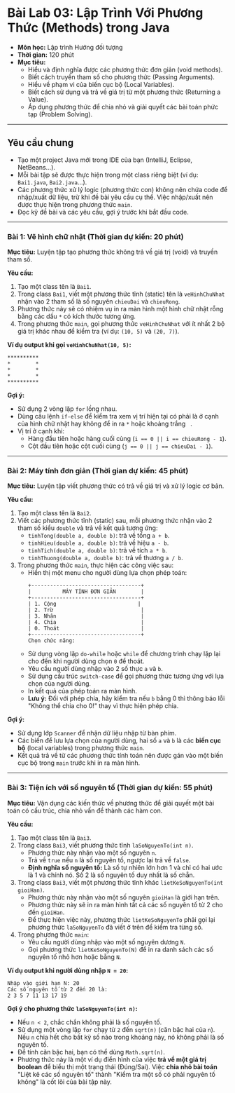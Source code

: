 # Bài Lab 03: Lập Trình Với Phương Thức (Methods) trong Java

- **Môn học:** Lập trình Hướng đối tượng
- **Thời gian:** 120 phút
- **Mục tiêu:**
  - Hiểu và định nghĩa được các phương thức đơn giản (void methods).
  - Biết cách truyền tham số cho phương thức (Passing Arguments).
  - Hiểu về phạm vi của biến cục bộ (Local Variables).
  - Biết cách sử dụng và trả về giá trị từ một phương thức (Returning a Value).
  - Áp dụng phương thức để chia nhỏ và giải quyết các bài toán phức tạp (Problem Solving).

---

## Yêu cầu chung

- Tạo một project Java mới trong IDE của bạn (IntelliJ, Eclipse, NetBeans...).
- Mỗi bài tập sẽ được thực hiện trong một class riêng biệt (ví dụ: `Bai1.java`, `Bai2.java`...).
- Các phương thức xử lý logic (phương thức con) không nên chứa code để nhập/xuất dữ liệu, trừ khi đề bài yêu cầu cụ thể. Việc nhập/xuất nên được thực hiện trong phương thức `main`.
- Đọc kỹ đề bài và các yêu cầu, gợi ý trước khi bắt đầu code.

---

### **Bài 1: Vẽ hình chữ nhật (Thời gian dự kiến: 20 phút)**

**Mục tiêu:** Luyện tập tạo phương thức không trả về giá trị (void) và truyền tham số.

**Yêu cầu:**

1.  Tạo một class tên là `Bai1`.
2.  Trong class `Bai1`, viết một phương thức tĩnh (static) tên là `veHinhChuNhat` nhận vào 2 tham số là số nguyên `chieuDai` và `chieuRong`.
3.  Phương thức này sẽ có nhiệm vụ in ra màn hình một hình chữ nhật rỗng bằng các dấu `*` có kích thước tương ứng.
4.  Trong phương thức `main`, gọi phương thức `veHinhChuNhat` với ít nhất 2 bộ giá trị khác nhau để kiểm tra (ví dụ: `(10, 5)` và `(20, 7)`).

**Ví dụ output khi gọi `veHinhChuNhat(10, 5)`:**

```
**********
*        *
*        *
*        *
**********
```

**Gợi ý:**

-   Sử dụng 2 vòng lặp `for` lồng nhau.
-   Dùng câu lệnh `if-else` để kiểm tra xem vị trí hiện tại có phải là ở cạnh của hình chữ nhật hay không để in ra `*` hoặc khoảng trắng ` `.
-   Vị trí ở cạnh khi:
    -   Hàng đầu tiên hoặc hàng cuối cùng (`i == 0 || i == chieuRong - 1`).
    -   Cột đầu tiên hoặc cột cuối cùng (`j == 0 || j == chieuDai - 1`).

---

### **Bài 2: Máy tính đơn giản (Thời gian dự kiến: 45 phút)**

**Mục tiêu:** Luyện tập viết phương thức có trả về giá trị và xử lý logic cơ bản.

**Yêu cầu:**

1.  Tạo một class tên là `Bai2`.
2.  Viết các phương thức tĩnh (static) sau, mỗi phương thức nhận vào 2 tham số kiểu `double` và trả về kết quả tương ứng:
    -   `tinhTong(double a, double b)`: trả về tổng `a + b`.
    -   `tinhHieu(double a, double b)`: trả về hiệu `a - b`.
    -   `tinhTich(double a, double b)`: trả về tích `a * b`.
    -   `tinhThuong(double a, double b)`: trả về thương `a / b`.
3.  Trong phương thức `main`, thực hiện các công việc sau:
    -   Hiển thị một menu cho người dùng lựa chọn phép toán:
        ```
        +-----------------------------------+
        |          MÁY TÍNH ĐƠN GIẢN        |
        +-----------------------------------+
        | 1. Cộng                          |
        | 2. Trừ                            |
        | 3. Nhân                           |
        | 4. Chia                           |
        | 0. Thoát                          |
        +-----------------------------------+
        Chọn chức năng:
        ```
    -   Sử dụng vòng lặp `do-while` hoặc `while` để chương trình chạy lặp lại cho đến khi người dùng chọn `0` để thoát.
    -   Yêu cầu người dùng nhập vào 2 số thực `a` và `b`.
    -   Sử dụng cấu trúc `switch-case` để gọi phương thức tương ứng với lựa chọn của người dùng.
    -   In kết quả của phép toán ra màn hình.
    -   **Lưu ý:** Đối với phép chia, hãy kiểm tra nếu `b` bằng 0 thì thông báo lỗi "Không thể chia cho 0!" thay vì thực hiện phép chia.

**Gợi ý:**

-   Sử dụng lớp `Scanner` để nhận dữ liệu nhập từ bàn phím.
-   Các biến để lưu lựa chọn của người dùng, hai số `a` và `b` là các **biến cục bộ** (local variables) trong phương thức `main`.
-   Kết quả trả về từ các phương thức tính toán nên được gán vào một biến cục bộ trong `main` trước khi in ra màn hình.

---

### **Bài 3: Tiện ích với số nguyên tố (Thời gian dự kiến: 55 phút)**

**Mục tiêu:** Vận dụng các kiến thức về phương thức để giải quyết một bài toán có cấu trúc, chia nhỏ vấn đề thành các hàm con.

**Yêu cầu:**

1.  Tạo một class tên là `Bai3`.
2.  Trong class `Bai3`, viết phương thức tĩnh `laSoNguyenTo(int n)`.
    -   Phương thức này nhận vào một số nguyên `n`.
    -   Trả về `true` nếu `n` là số nguyên tố, ngược lại trả về `false`.
    -   **Định nghĩa số nguyên tố:** Là số tự nhiên lớn hơn 1 và chỉ có hai ước là 1 và chính nó. Số 2 là số nguyên tố duy nhất là số chẵn.
3.  Trong class `Bai3`, viết một phương thức tĩnh khác `lietKeSoNguyenTo(int gioiHan)`.
    -   Phương thức này nhận vào một số nguyên `gioiHan` là giới hạn trên.
    -   Phương thức này sẽ in ra màn hình tất cả các số nguyên tố từ 2 cho đến `gioiHan`.
    -   Để thực hiện việc này, phương thức `lietKeSoNguyenTo` phải gọi lại phương thức `laSoNguyenTo` đã viết ở trên để kiểm tra từng số.
4.  Trong phương thức `main`:
    -   Yêu cầu người dùng nhập vào một số nguyên dương `N`.
    -   Gọi phương thức `lietKeSoNguyenTo(N)` để in ra danh sách các số nguyên tố nhỏ hơn hoặc bằng `N`.

**Ví dụ output khi người dùng nhập `N = 20`:**

```
Nhập vào giới hạn N: 20
Các số nguyên tố từ 2 đến 20 là:
2 3 5 7 11 13 17 19
```

**Gợi ý cho phương thức `laSoNguyenTo(int n)`:**

-   Nếu `n < 2`, chắc chắn không phải là số nguyên tố.
-   Sử dụng một vòng lặp `for` chạy từ `2` đến `sqrt(n)` (căn bậc hai của `n`). Nếu `n` chia hết cho bất kỳ số nào trong khoảng này, nó không phải là số nguyên tố.
-   Để tính căn bậc hai, bạn có thể dùng `Math.sqrt(n)`.
-   Phương thức này là một ví dụ điển hình của việc **trả về một giá trị boolean** để biểu thị một trạng thái (Đúng/Sai). Việc **chia nhỏ bài toán** "Liệt kê các số nguyên tố" thành "Kiểm tra một số có phải nguyên tố không" là cốt lõi của bài tập này.
